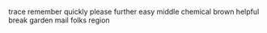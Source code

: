 trace remember quickly please further easy middle chemical brown helpful break garden mail folks region